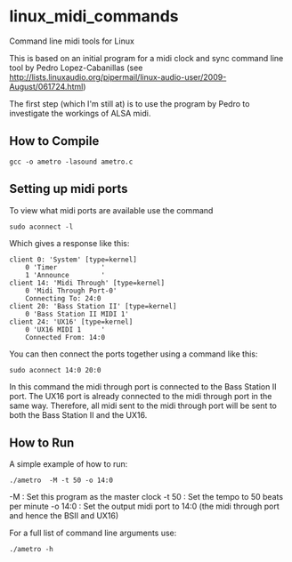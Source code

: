 # linux_midi_commands

Command line midi tools for Linux

This is based on an initial program for a midi clock and sync
command line tool by Pedro Lopez-Cabanillas (see http://lists.linuxaudio.org/pipermail/linux-audio-user/2009-August/061724.html)

The first step (which I'm still at) is to use the program by Pedro to
investigate the workings of ALSA midi.

## How to Compile

    gcc -o ametro -lasound ametro.c


## Setting up midi ports

To view what midi ports are available use the command

    sudo aconnect -l


Which gives a response like this:

    client 0: 'System' [type=kernel]
        0 'Timer           '
        1 'Announce        '
    client 14: 'Midi Through' [type=kernel]
        0 'Midi Through Port-0'
	    Connecting To: 24:0
    client 20: 'Bass Station II' [type=kernel]
        0 'Bass Station II MIDI 1'
    client 24: 'UX16' [type=kernel]
        0 'UX16 MIDI 1     '
	    Connected From: 14:0

You can then connect the ports together using a command like this:

    sudo aconnect 14:0 20:0

In this command the midi through port is connected to the Bass Station II port.
The UX16 port is already connected to the midi through port in the same way.
Therefore, all midi sent to the midi through port will be sent to both the
Bass Station II and the UX16.

## How to Run

A simple example of how to run:

    ./ametro  -M -t 50 -o 14:0

-M
: Set this program as the master clock
-t 50
: Set the tempo to 50 beats per minute
-o 14:0
: Set the output midi port to 14:0 (the midi through port and hence the BSII and UX16)

For a full list of command line arguments use:

    ./ametro -h


